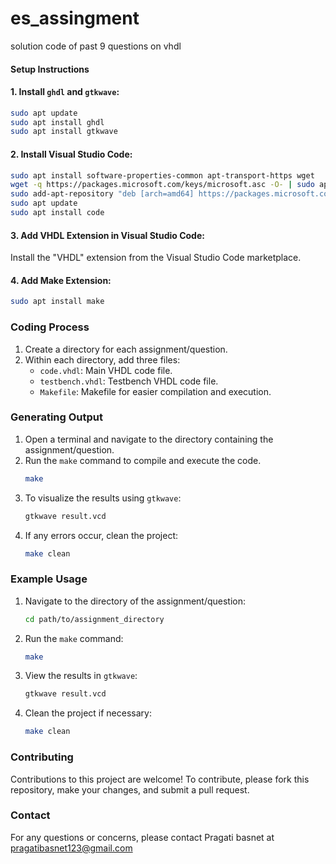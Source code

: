 # es_assingment
solution code of past 9 questions on vhdl

#### Setup Instructions

#### 1. Install `ghdl` and `gtkwave`:

```bash
sudo apt update
sudo apt install ghdl
sudo apt install gtkwave
```

#### 2. Install Visual Studio Code:

```bash
sudo apt install software-properties-common apt-transport-https wget
wget -q https://packages.microsoft.com/keys/microsoft.asc -O- | sudo apt-key add -
sudo add-apt-repository "deb [arch=amd64] https://packages.microsoft.com/repos/vscode stable main"
sudo apt update
sudo apt install code
```

#### 3. Add VHDL Extension in Visual Studio Code:

Install the "VHDL" extension from the Visual Studio Code marketplace.

#### 4. Add Make Extension:

```bash
sudo apt install make
```

### Coding Process

1. Create a directory for each assignment/question.
2. Within each directory, add three files:
   - `code.vhdl`: Main VHDL code file.
   - `testbench.vhdl`: Testbench VHDL code file.
   - `Makefile`: Makefile for easier compilation and execution.

### Generating Output

1. Open a terminal and navigate to the directory containing the assignment/question.
2. Run the `make` command to compile and execute the code.
   ```bash
   make
   ```
3. To visualize the results using `gtkwave`:
   ```bash
   gtkwave result.vcd
   ```
4. If any errors occur, clean the project:
   ```bash
   make clean
   ```

### Example Usage

1. Navigate to the directory of the assignment/question:
   ```bash
   cd path/to/assignment_directory
   ```
2. Run the `make` command:
   ```bash
   make
   ```
3. View the results in `gtkwave`:
   ```bash
   gtkwave result.vcd
   ```
4. Clean the project if necessary:
   ```bash
   make clean
   ```

### Contributing

Contributions to this project are welcome! To contribute, please fork this repository, make your changes, and submit a pull request.


### Contact

For any questions or concerns, please contact Pragati basnet at pragatibasnet123@gmail.com

